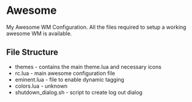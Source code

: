 Awesome
=======

My Awesome WM Configuration. All the files required to setup a working awesome WM is available.

File Structure
--------------

 * themes - contains the main theme.lua and necessary icons
 * rc.lua - main awesome configuration file
 * eminent.lua - file to enable dynamic tagging
 * colors.lua - unknown
 * shutdown_dialog.sh - script to create log out dialog

